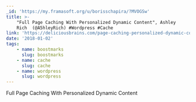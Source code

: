 ```yaml
---
_id: 'https://my.framasoft.org/u/borisschapira/?MVOGSw'
title: >-
    "Full Page Caching With Personalized Dynamic Content", Ashley
    Rich  (@A5hleyRich) #Wordpress #Cache
link: 'https://deliciousbrains.com/page-caching-personalized-dynamic-content/'
date: '2018-01-02'
tags:
    - name: boostmarks
      slug: boostmarks
    - name: cache
      slug: cache
    - name: wordpress
      slug: wordpress
---
```


<div class="markdown"><p>Full Page Caching With Personalized Dynamic Content
</p></div>
